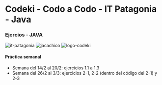 # Codeki - Codo a Codo - IT Patagonia - Java

### Ejercios - JAVA
![it-patagonia](https://github.com/Codeki-Java/Ejercicios/assets/95290077/a2be299e-16ef-4fa6-ab0f-d98ed25b9760)
![jacachico](https://github.com/23649-Spring-Codo-a-Codo/C23649-Grupo2-TPIntegrador/assets/95290077/aa2815e1-ff65-41ad-915e-e6c46e7030e3)
![logo-codeki](https://github.com/Codeki-Java/Ejercicios/assets/95290077/1fdba8a7-2baa-4e68-9b73-4a7ff9f59d98)

#### Práctica semanal
- Semana del 14/2 al 20/2: ejercicios 1.1 a 1.3
- Semana del 26/2 al 3/3: ejercicios 2-1, 2-2 (dentro del código del 2-1) y 2-3
